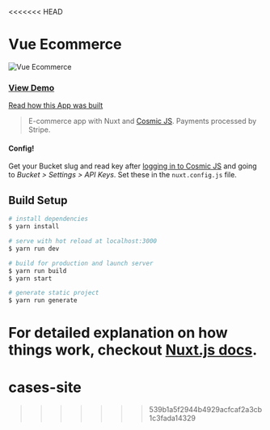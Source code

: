 <<<<<<< HEAD
# Vue Ecommerce
![Vue Ecommerce](https://cosmic-s3.imgix.net/6cd9c950-1325-11e8-be86-2f02fdef3380-screenshot-vuecommerce.cosmicapp.co-2018.02.16-19-56-21.png?w=1000)
### [View Demo](https://cosmicjs.com/apps/vue-ecommerce-app)

[Read how this App was built](https://cosmicjs.com/articles/how-to-build-an-e-commerce-website-with-nuxt-and-cosmic-js-jdr4nros)

> E-commerce app with Nuxt and [Cosmic JS](https://cosmicjs.com).  Payments processed by Stripe.

#### Config!
Get your Bucket slug and read key after [logging in to Cosmic JS](https://app.cosmicjs.com/login) and going to <i>Bucket > Settings > API Keys</i>. Set these in the `nuxt.config.js` file.

## Build Setup

``` bash
# install dependencies
$ yarn install

# serve with hot reload at localhost:3000
$ yarn run dev

# build for production and launch server
$ yarn run build
$ yarn start

# generate static project
$ yarn run generate
```

For detailed explanation on how things work, checkout [Nuxt.js docs](https://nuxtjs.org).
=======
# cases-site
>>>>>>> 539b1a5f2944b4929acfcaf2a3cb1c3fada14329

